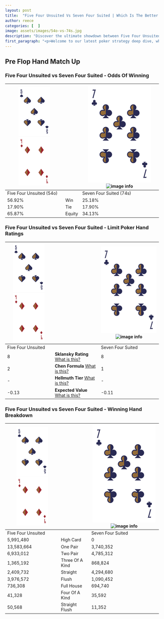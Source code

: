 ```yaml
---
layout: post
title:  "Five Four Unsuited Vs Seven Four Suited | Which Is The Better Hand In Poker? A Complete Guide"
author: reece
categories: [  ]
image: assets/images/54o-vs-74s.jpg
description: "Discover the ultimate showdown between Five Four Unsuited and Seven Four Suited in poker! Uncover the odds, strategies, and scenarios where one hand triumphs over the other. Get ready to up your poker game with this thrilling analysis."
first_paragraph: "<p>Welcome to our latest poker strategy deep dive, where we're pitting two distinct hands against each other in a high-stakes showdown: Five Four Unsuited vs Seven Four Suited.</p><p>In the dynamic world of poker, every decision counts, and knowing which hand holds the upper hand is key to your success at the table.</p><p>In this article, we'll dissect these two hands, explore the scenarios where one dominates the other, and equip you with the knowledge to make strategic choices that can tip the odds in your favor.</p><p>Get ready to unravel the intriguing dynamics of these poker hands and elevate your game to new heights.</p>"
---
```




[comment]: # (sp0)

## Pre Flop Hand Match Up

<div class="table hand-ratings" markdown="1"> 



### Five Four Unsuited vs Seven Four Suited - Odds Of Winning


    
| ![image info](assets/images/hand1/5.png) ![image info](assets/images/hand1/4o.png) |  | ![image info](assets/images/hand2/7.png) ![image info](assets/images/hand2/4s.png) |
| -------- | -------- | -------- |
| Five Four Unsuited (54o) |  | Seven Four Suited (74s) |
| 56.92% | Win | 25.18% |
| 17.90% | Tie | 17.90% |
| 65.87% | Equity | 34.13% |




[comment]: # (sp1)



### Five Four Unsuited vs Seven Four Suited - Limit Poker Hand Ratings


    
| ![image info](assets/images/hand1/5.png) ![image info](assets/images/hand1/4o.png) |  | ![image info](assets/images/hand2/7.png) ![image info](assets/images/hand2/4s.png) |
| -------- | -------- | -------- |
| Five Four Unsuited |  | Seven Four Suited |
| 8 | **Sklansky Rating** [What is this?](/sklansky-rating-explained) | 8 |
| 2 | **Chen Formula** [What is this?](/chen-formula-explained) | 1 |
| - | **Hellmuth Tier** [What is this?](/Hellmuth-tier-explained) | - |
| -0.13 | **Expected Value** [What is this?](/expected-value-explained) | -0.11 |




[comment]: # (sp2)



### Five Four Unsuited vs Seven Four Suited - Winning Hand Breakdown


    
| ![image info](assets/images/hand1/5.png) ![image info](assets/images/hand1/4o.png) |  | ![image info](assets/images/hand2/7.png) ![image info](assets/images/hand2/4s.png) |
| -------- | -------- | -------- |
| Five Four Unsuited |  | Seven Four Suited |
| 5,991,480 | High Card | 0 |
| 13,583,664 | One Pair | 3,740,352 |
| 6,933,012 | Two Pair | 4,785,312 |
| 1,365,192 | Three Of A Kind | 868,824 |
| 2,409,732 | Straight | 4,294,680 |
| 3,976,572 | Flush | 1,090,452 |
| 736,308 | Full House | 694,740 |
| 41,328 | Four Of A Kind | 35,592 |
| 50,568 | Straight Flush | 11,352 |




[comment]: # (sp3)



</div>

[comment]: # (sp4)



[comment]: # (sp5)


